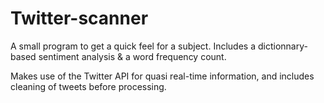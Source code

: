 # Twitter-scanner
A small program to get a quick feel for a subject. Includes a dictionnary-based sentiment analysis & a word frequency count.

Makes use of the Twitter API for quasi real-time information, and includes cleaning of tweets before processing.
